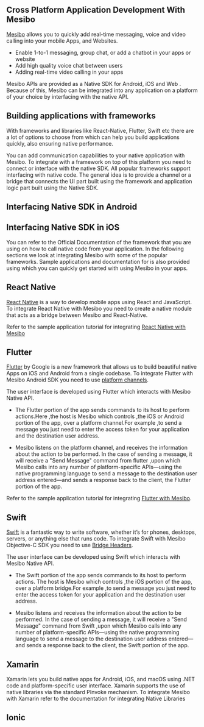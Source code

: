 ## Cross Platform Application Development With Mesibo

[Mesibo](https://mesibo.com) allows you to quickly add real-time messaging, voice and video calling into your mobile Apps, and Websites.
  - Enable 1-to-1 messaging, group chat, or add a chatbot in your apps or website
  - Add high quality voice chat between users
  - Adding real-time video calling in your apps

Mesibo APIs are provided as a Native SDK for Android, iOS and Web . Because of this, Mesibo can be integrated into any application on a platform of your choice by interfacing with the native API. 

## Building applications with frameworks
With frameworks and libraries like React-Native, Flutter, Swift etc there are a lot of options to choose from which can help you build applications quickly, also ensuring native performance.

You can add communication capabilities to your native application with Mesibo. To integrate with a framework on top of this platform you need to connect or interface with the native SDK. All popular frameworks support interfacing with native code. The general idea is to provide a channel or a bridge that connects the UI part built using the framework and application logic part built using the Native SDK. 

## Interfacing Native SDK in Android

## Interfacing Native SDK in iOS


You can refer to the Official Documentation of the framework that you are using on how to call native code from your application. In the following sections we look at integrating Mesibo with some of the popular frameworks. Sample applications and documentation for is also provided using which you can quickly get started with using Mesibo in your apps.

## React Native
[React Native](https://facebook.github.io/react-native/) is a way to develop mobile apps using React and JavaScript.
To integrate React Native with Mesibo you need to create a native module that acts as a bridge between Mesibo and React-Native.

Refer to the sample application tutorial for integrating [React Native with Mesibo](https://github.com/mesibo/samples/tree/master/react-native/helloworld)

## Flutter
[Flutter](https://flutter.io/) by Google is a new framework that allows us to build beautiful native Apps on iOS and Android from a single codebase. To integrate Flutter with Mesibo Android SDK you need to use [platform channels](https://flutter.dev/docs/development/platform-integration/platform-channels).

The user interface is developed using Flutter which interacts with Mesibo Native API.

- The Flutter portion of the app sends commands to its host to perform actions.Here ,the host is Mesibo which controls ,the iOS or Android portion of the app, over a platform channel.For example ,to send a message you just need to enter the access token for your application and the destination user address.

- Mesibo listens on the platform channel, and receives the information about the action to be performed. In the case of sending a message, it will receive a "Send Message" command from flutter ,upon which Mesibo calls into any number of platform-specific APIs—using the native programming language to send a message to the destination user address entered—and sends a response back to the client, the Flutter portion of the app.

Refer to the sample application tutorial for integrating [Flutter with Mesibo](https://github.com/mesibo/samples/tree/master/flutter).

## Swift
[Swift](https://developer.apple.com/swift/) is a fantastic way to write software, whether it’s for phones, desktops, servers, or anything else that runs code. To integrate Swift with Mesibo Objective-C SDK you need to use [Bridge Headers](https://developer.apple.com/documentation/swift/imported_c_and_objective-c_apis/importing_objective-c_into_swift).

The user interface can be developed using Swift which interacts with Mesibo Native API.

- The Swift portion of the app sends commands to its host to perform actions. The host is Mesibo which controls ,the iOS portion of the app, over a platform bridge.For example ,to send a message you just need to enter the access token for your application and the destination user address.

- Mesibo listens and receives the information about the action to be performed. In the case of sending a message, it will receive a "Send Message" command from Swift ,upon which Mesibo calls into any number of platform-specific APIs—using the native programming language to send a message to the destination user address entered—and sends a response back to the client, the Swift portion of the app.
 
## Xamarin
Xamarin lets you build native apps for Android, iOS, and macOS using .NET code and platform-specific user interface.
Xamarin  supports the use of native libraries via the standard PInvoke mechanism. To integrate Mesibo with Xamarin refer to the documentation for integrating Native Libraries

## Ionic


